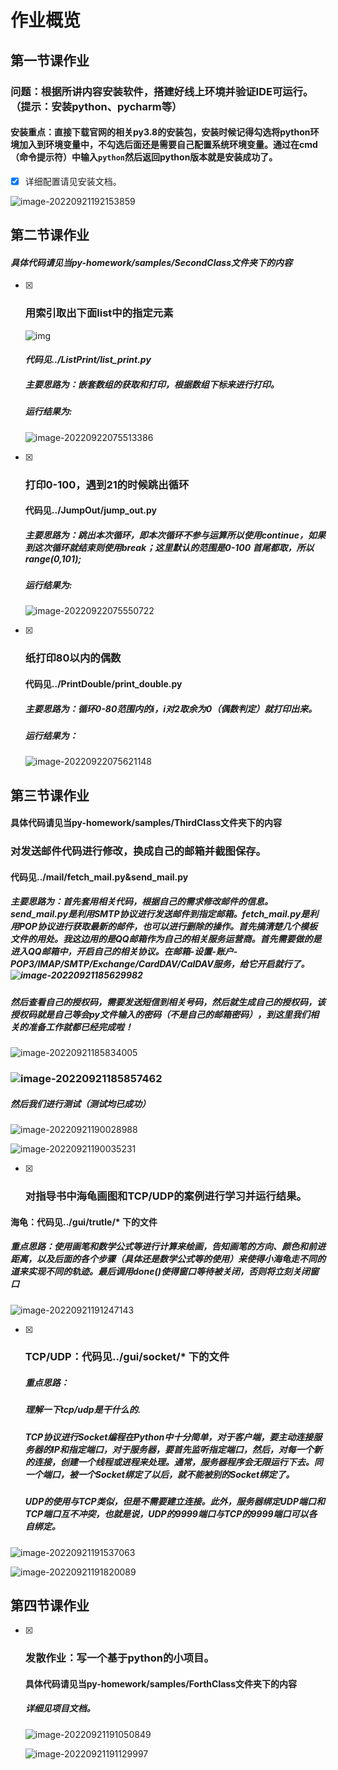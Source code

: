 # 作业概览

## 第一节课作业

### 问题：根据所讲内容安装软件，搭建好线上环境并验证IDE可运行。（提示：安装python、pycharm等）

#### 安装重点：直接下载官网的相关py3.8的安装包，安装时候记得勾选将python环境加入到环境变量中，不勾选后面还是需要自己配置系统环境变量。通过在cmd（命令提示符）中输入`python`然后返回python版本就是安装成功了。

- [x] 详细配置请见安装文档。

![image-20220921192153859](https://soft2176-use.oss-cn-hangzhou.aliyuncs.com/md-pic/image-20220921192153859.png)

## 第二节课作业

#### *具体代码请见当py-homework/samples/SecondClass文件夹下的内容*

- [x] ### 用索引取出下面list中的指定元素

  ![img](https://soft2176-use.oss-cn-hangzhou.aliyuncs.com/md-pic/clip_image002.jpg)

  #### *代码见../ListPrint/list_print.py*

  ##### 主要思路为：嵌套数组的获取和打印，根据数组下标来进行打印。

  ##### 运行结果为:

  ![image-20220922075513386](https://soft2176-use.oss-cn-hangzhou.aliyuncs.com/md-pic/image-20220922075513386.png)

  

- [x] ### 打印0-100，遇到21的时候跳出循环

  #### 代码见../JumpOut/jump_out.py

  ##### 主要思路为：跳出本次循环，即本次循环不参与运算所以使用continue，如果到这次循环就结束则使用break；这里默认的范围是0-100 首尾都取，所以range(0,101);

  ##### 运行结果为:

  ![image-20220922075550722](https://soft2176-use.oss-cn-hangzhou.aliyuncs.com/md-pic/image-20220922075550722.png)

- [x] ### 纸打印80以内的偶数

  #### 代码见../PrintDouble/print_double.py

  ##### 主要思路为：循环0-80范围内的i，i对2取余为0（偶数判定）就打印出来。
  
  ##### 运行结果为：
  
  ![image-20220922075621148](https://soft2176-use.oss-cn-hangzhou.aliyuncs.com/md-pic/image-20220922075621148.png)

## 第三节课作业

#### 具体代码请见当py-homework/samples/ThirdClass文件夹下的内容

###   对发送邮件代码进行修改，换成自己的邮箱并截图保存。

#### 代码见../mail/fetch_mail.py&send_mail.py

##### 主要思路为：首先套用相关代码，根据自己的需求修改邮件的信息。send_mail.py是利用SMTP协议进行发送邮件到指定邮箱。fetch_mail.py是利用POP协议进行获取最新的邮件，也可以进行删除的操作。首先搞清楚几个模板文件的用处。我这边用的是QQ邮箱作为自己的相关服务运营商。首先需要做的是进入QQ邮箱中，开启自己的相关协议。在邮箱-设置-账户-POP3/IMAP/SMTP/Exchange/CardDAV/CalDAV服务，给它开启就行了。![image-20220921185629982](https://soft2176-use.oss-cn-hangzhou.aliyuncs.com/md-pic/image-20220921185629982.png)

##### 然后查看自己的授权码，需要发送短信到相关号码，然后就生成自己的授权码，该授权码就是自己等会py文件输入的密码（不是自己的邮箱密码），到这里我们相关的准备工作就都已经完成啦！

![image-20220921185834005](https://soft2176-use.oss-cn-hangzhou.aliyuncs.com/md-pic/image-20220921185834005.png)

### ![image-20220921185857462](https://soft2176-use.oss-cn-hangzhou.aliyuncs.com/md-pic/image-20220921185857462.png)

##### 然后我们进行测试（测试均已成功）

![image-20220921190028988](https://soft2176-use.oss-cn-hangzhou.aliyuncs.com/md-pic/image-20220921190028988.png)

![image-20220921190035231](https://soft2176-use.oss-cn-hangzhou.aliyuncs.com/md-pic/image-20220921190035231.png)

- [x] ###  对指导书中海龟画图和TCP/UDP的案例进行学习并运行结果。

#### 海龟：代码见../gui/trutle/* 下的文件

##### 重点思路：使用画笔和数学公式等进行计算来绘画，告知画笔的方向、颜色和前进距离，以及后面的各个步骤（具体还是数学公式等的使用）来使得小海龟走不同的道来实现不同的轨迹。最后调用done()使得窗口等待被关闭，否则将立刻关闭窗口



![image-20220921191247143](https://soft2176-use.oss-cn-hangzhou.aliyuncs.com/md-pic/image-20220921191247143.png)

- [x] ### TCP/UDP：代码见../gui/socket/* 下的文件

  ##### 重点思路：

  ##### 理解一下tcp/udp是干什么的.

  ##### TCP协议进行Socket编程在Python中十分简单，对于客户端，要主动连接服务器的IP和指定端口，对于服务器，要首先监听指定端口，然后，对每一个新的连接，创建一个线程或进程来处理。通常，服务器程序会无限运行下去。同一个端口，被一个Socket绑定了以后，就不能被别的Socket绑定了。

  ##### UDP的使用与TCP类似，但是不需要建立连接。此外，服务器绑定UDP端口和TCP端口互不冲突，也就是说，UDP的9999端口与TCP的9999端口可以各自绑定。

![image-20220921191537063](https://soft2176-use.oss-cn-hangzhou.aliyuncs.com/md-pic/image-20220921191537063.png)

![image-20220921191820089](https://soft2176-use.oss-cn-hangzhou.aliyuncs.com/md-pic/image-20220921191820089.png)

## 第四节课作业

- [x] ### 发散作业：写一个基于python的小项目。

  #### 具体代码请见当py-homework/samples/ForthClass文件夹下的内容

  ##### 详细见项目文档。

  ![image-20220921191050849]( https://soft2176-use.oss-cn-hangzhou.aliyuncs.com/md-pic/image-20220921191050849.png)

  ![image-20220921191129997](https://soft2176-use.oss-cn-hangzhou.aliyuncs.com/md-pic/image-20220921191129997.png)